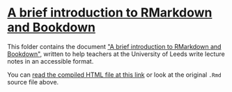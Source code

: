 # [A brief introduction to RMarkdown and Bookdown](https://htmlpreview.github.io/?https://github.com/mpaldridge/rmarkdown-bookdown/blob/master/html/markdown-bookdown.html)

This folder contains the document ["A brief introduction to RMarkdown and Bookdown"](https://htmlpreview.github.io/?https://github.com/mpaldridge/rmarkdown-bookdown/blob/master/html/markdown-bookdown.html), written to help teachers at the University of Leeds write lecture notes in an accessible format.

You can [read the compiled HTML file at this link](https://htmlpreview.github.io/?https://github.com/mpaldridge/rmarkdown-bookdown/blob/master/html/markdown-bookdown.html) or look at the original `.Rmd` source file above.
